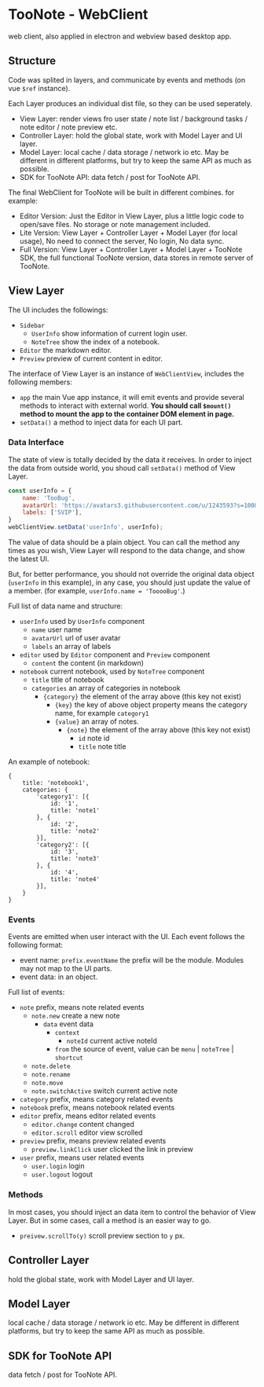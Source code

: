 # TooNote - WebClient

web client, also applied in electron and webview based desktop app.

## Structure

Code was splited in layers, and communicate by events and methods (on vue `$ref` instance).

Each Layer produces an individual dist file, so they can be used seperately.

- View Layer: render views fro user state / note list / background tasks / note editor / note preview etc.
- Controller Layer: hold the global state, work with Model Layer and UI layer.
- Model Layer: local cache / data storage / network io etc. May be different in different platforms, but try to keep the same API as much as possible.
- SDK for TooNote API: data fetch / post for TooNote API.

The final WebClient for TooNote will be built in different combines. for example:

- Editor Version: Just the Editor in View Layer, plus a little logic code to open/save files. No storage or note management included.
- Lite Version: View Layer + Controller Layer + Model Layer (for local usage), No need to connect the server, No login, No data sync.
- Full Version: View Layer + Controller Layer + Model Layer + TooNote SDK, the full functional TooNote version, data stores in remote server of TooNote.

## View Layer

The UI includes the followings:

- `Sidebar`
    - `UserInfo` show information of current login user.
    - `NoteTree` show the index of a notebook.
- `Editor` the markdown editor.
- `Preview` preview of current content in editor.

The interface of View Layer is an instance of `WebClientView`, includes the following members:

- `app` the main Vue app instance, it will emit events and provide several methods to interact with external world. **You should call `$mount()` method to mount the app to the container DOM element in page.**
- `setData()` a method to inject data for each UI part.

### Data Interface

The state of view is totally decided by the data it receives. In order to inject the data from outside world, you shoud call `setData()` method of View Layer.

```javascript
const userInfo = {
    name: 'TooBug',
    avatarUrl: 'https://avatars3.githubusercontent.com/u/1243593?s=100&v=4',
    labels: ['SVIP'],
}
webClientView.setData('userInfo', userInfo);
```

The value of data should be a plain object. You can call the method any times as you wish, View Layer will respond to the data change, and show the latest UI.

But, for better performance, you should not override the original data object (`userInfo` in this example), in any case, you should just update the value of a member. (for example, `userInfo.name = 'TooooBug'`.)

Full list of data name and structure:

- `userInfo` used by `UserInfo` component
    - `name` user name
    - `avatarUrl` url of user avatar
    - `labels` an array of labels
- `editor` used by `Editor` component and `Preview` component
    - `content` the content (in markdown)
- `notebook` current notebook, used by `NoteTree` component
    - `title` title of notebook
    - `categories` an array of categories in notebook
        - `{category}` the element of the array above (this key not exist)
            - `{key}` the key of above object property means the category name, for example `category1`
            - `{value}` an array of notes.
                - `{note}` the element of the array above (this key not exist)
                    - `id` note id
                    - `title` note title

An example of notebook:

```
{
    title: 'notebook1',
    categories: {
        'category1': [{
            id: '1',
            title: 'note1'
        }, {
            id: '2',
            title: 'note2'
        }],
        'category2': [{
            id: '3',
            title: 'note3'
        }, {
            id: '4',
            title: 'note4'
        }],
    }
}
```

### Events

Events are emitted when user interact with the UI. Each event follows the following format:

- event name: `prefix.eventName` the prefix will be the module. Modules may not map to the UI parts.
- event data: in an object.

Full list of events:

- `note` prefix, means note related events
    - `note.new` create a new note
        - `data` event data
            - `context`
                - `noteId` current active noteId
            - `from` the source of event, value can be `menu` | `noteTree` | `shortcut`
    - `note.delete`
    - `note.rename`
    - `note.move`
    - `note.switchActive` switch current active note
- `category` prefix, means category related events
- `notebook` prefix, means notebook related events
- `editor` prefix, means editor related events
    - `editor.change` content changed
    - `editor.scroll` editor view scrolled
- `preview` prefix, means preview related events
    - `preview.linkClick` user clicked the link in preview
- `user` prefix, means user related events
    - `user.login` login
    - `user.logout` logout

### Methods

In most cases, you should inject an data item to control the behavior of View Layer. But in some cases, call a method is an easier way to go.

- `preivew.scrollTo(y)` scroll preview section to `y` px.

## Controller Layer

hold the global state, work with Model Layer and UI layer.

## Model Layer

local cache / data storage / network io etc. May be different in different platforms, but try to keep the same API as much as possible.

## SDK for TooNote API

data fetch / post for TooNote API.

